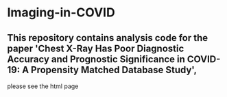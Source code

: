 # Imaging-in-COVID

## This repository contains analysis code for the paper 'Chest X-Ray Has Poor Diagnostic Accuracy and Prognostic Significance in COVID-19: A Propensity Matched Database Study',
please see the html page
